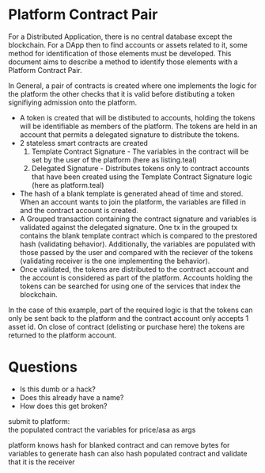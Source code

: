 Platform Contract Pair
======================

For a Distributed Application, there is no central database except the blockchain.  For a DApp then to find accounts or assets related to it, some method for identification
of those elements must be developed. This document aims to describe a method to identify those elements with a Platform Contract Pair.

In General, a pair of contracts is created where one implements the logic for the platform the other checks that it is valid before distibuting a token signifiying admission onto
the platform. 

- A token is created that will be distibuted to accounts, holding the tokens will be identifiable as members of the platform. The tokens are held in an account that permits
  a delegated signature to distribute the tokens.
- 2 stateless smart contracts are created
    1) Template Contract Signature - The variables in the contract will be set by the user of the platform (here as listing.teal)
    2) Delegated Signature - Distributes tokens only to contract accounts that have been created using the Template Contract Signature logic (here as platform.teal)
- The hash of a blank template is generated ahead of time and stored.  When an account wants to join the platform, the variables are filled in and the contract account is created.
- A Grouped transaction containing the contract signature and variables is validated against the delegated signature.  One tx in the grouped tx contains the blank template contract 
  which is compared to the prestored hash (validating behavior).  Additionally, the variables are populated with those passed by the user and compared with the reciever 
  of the tokens (validating receiver is the one implementing the behavior).
- Once validated, the tokens are distributed to the contract account and the account is considered as part of the platform. Accounts holding the tokens can be searched for
  using one of the services that index the blockchain.

In the case of this example, part of the required logic is that the tokens can only be sent back to the platform and the contract account only accepts 1 asset id. 
On close of contract (delisting or purchase here) the tokens are returned to the platform account. 

Questions
=========

- Is this dumb or a hack?
- Does this already have a name?
- How does this get broken?




submit to platform:  
	the populated contract
	the variables for price/asa as args
	
platform knows hash for blanked contract and can remove bytes for variables to generate hash
can also hash populated contract and validate that it is the receiver 



